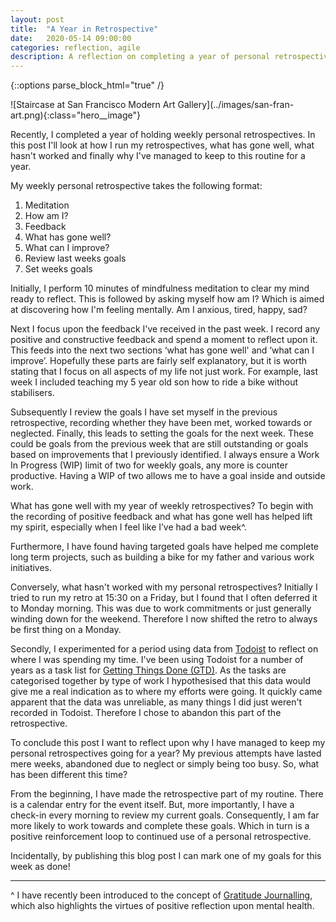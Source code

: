 ```yaml
---
layout: post
title:  "A Year in Retrospective"
date:   2020-05-14 09:00:00
categories: reflection, agile
description: A reflection on completing a year of personal retrospectives
---
```

{::options parse_block_html="true" /}
<div class="hero">
![Staircase at San Francisco Modern Art Gallery](../images/san-fran-art.png){:class="hero__image"}
</div>  

Recently, I completed a year of holding weekly personal retrospectives.  In this post I'll look at how I run my retrospectives, what has gone well, what hasn't worked and finally why I've managed to keep to this routine for a year.

My weekly personal retrospective takes the following format:

1. Meditation 
2. How am I?
3. Feedback
4. What has gone well?
5. What can I improve?
6. Review last weeks goals
7. Set weeks goals

Initially, I perform 10 minutes of mindfulness meditation to clear my mind ready to reflect. This is followed by asking myself how am I?  Which is aimed at discovering how I'm feeling mentally.  Am I anxious, tired, happy, sad?

Next I focus upon the feedback I've received in the past week.  I record any positive and constructive feedback  and spend a moment to reflect upon it.  This feeds into the next two sections ‘what has gone well' and ‘what can I improve’.  Hopefully these parts are fairly self explanatory, but it is worth stating that I focus on all aspects of my life not just work.  For example, last week I included teaching my 5 year old son how to ride a bike without stabilisers.

Subsequently I review the goals I have set myself in the previous retrospective, recording whether they have been met, worked towards or neglected.  Finally, this leads to setting the goals for the next week.  These could be goals from the previous week that are still outstanding or goals based on improvements that I previously identified. I always ensure a Work In Progress (WIP) limit of two for weekly goals, any more is counter productive.  Having a WIP of two allows me to have a goal inside and outside work.

What has gone well with my year of weekly retrospectives?  To begin with the recording of positive feedback and what has gone well has helped lift my spirit, especially when I feel like I’ve had a bad week^.

Furthermore, I have found having targeted goals have helped me complete long term projects, such as building a bike for my father and various work initiatives.

Conversely, what hasn't worked with my personal retrospectives? Initially I tried to run my retro at 15:30 on a Friday, but I found that I often deferred it to Monday morning.  This was due to work commitments or just generally winding down for the weekend.  Therefore I now shifted the retro to always be first thing on a Monday.

Secondly, I experimented for a period using data from [Todoist](https://todoist.com) to reflect on where I was spending my time.  I've been using Todoist for a number of years as a task list for [Getting Things Done (GTD)](https://en.m.wikipedia.org/wiki/Getting_Things_Done). As the tasks are categorised together by type of work I hypothesised that this data would give me a real indication as to where my efforts were going. It quickly came apparent that the data was unreliable, as many things I did just weren't recorded in Todoist. Therefore I chose to abandon this part of the retrospective.

To conclude this post I want to reflect upon why I have managed to keep my personal retrospectives going for a year? My previous attempts have lasted mere weeks, abandoned due to neglect or simply being too busy.  So, what has been different this time?

From the beginning, I have made the retrospective part of my routine. There is a calendar entry for the event itself. But, more importantly, I have a check-in every morning to review my current goals.  Consequently, I am far more likely to work towards and complete these goals. Which in turn is a positive reinforcement loop to continued use of a personal retrospective.

Incidentally, by publishing  this blog post I can mark one of my goals for this week as done!




---

^ I have recently been introduced to the concept of [Gratitude Journalling](https://en.m.wikipedia.org/wiki/Gratitude_journal), which also highlights the virtues of positive reflection upon mental health.